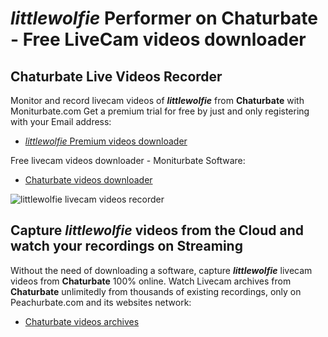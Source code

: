 # _littlewolfie_ Performer on Chaturbate - Free LiveCam videos downloader

## Chaturbate Live Videos Recorder

Monitor and record livecam videos of **_littlewolfie_** from **Chaturbate** with Moniturbate.com
Get a premium trial for free by just and only registering with your Email address:
* [_littlewolfie_ Premium videos downloader](https://moniturbate.com/request-demo-licence-key.html)

Free livecam videos downloader - Moniturbate Software:
* [Chaturbate videos downloader](https://moniturbate.com/moniturbate-download-software.html)

![_littlewolfie_ livecam videos recorder](https://peachurnet.com/templates/moniturbate-software.png)


## Capture _littlewolfie_ videos from the Cloud and watch your recordings on Streaming

Without the need of downloading a software, capture **_littlewolfie_** livecam videos from **Chaturbate** 100% online.
Watch Livecam archives from **Chaturbate** unlimitedly from thousands of existing recordings, only on Peachurbate.com and its websites network:
* [Chaturbate videos archives](https://peachurnet.com/)